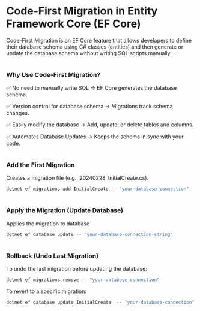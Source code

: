 # Code-First Migration in Entity Framework Core (EF Core)
Code-First Migration is an EF Core feature that allows developers to define their database schema using C# classes (entities) and then generate or update the database schema without writing SQL scripts manually.

# <h3>Why Use Code-First Migration?</h3>
<p>✅ No need to manually write SQL → EF Core generates the database schema.</p>
<p>✅ Version control for database schema → Migrations track schema changes.</p>
<p>✅ Easily modify the database → Add, update, or delete tables and columns.</p>
<p>✅ Automates Database Updates → Keeps the schema in sync with your code.</p>

# <h3>Add the First Migration</h3>
Creates a migration file (e.g., 20240228_InitialCreate.cs).
```csharp
dotnet ef migrations add InitialCreate -- "your-database-connection"
```

# <h3>Apply the Migration (Update Database)</h3>
Applies the migration to database
```csharp
dotnet ef database update -- "your-database-connection-string"
```

# <h3>Rollback (Undo Last Migration)</h3>
To undo the last migration before updating the database:
```csharp
dotnet ef migrations remove -- "your-database-connection"
```

To revert to a specific migration:
```csharp
dotnet ef database update InitialCreate  -- "your-database-connection"
```
